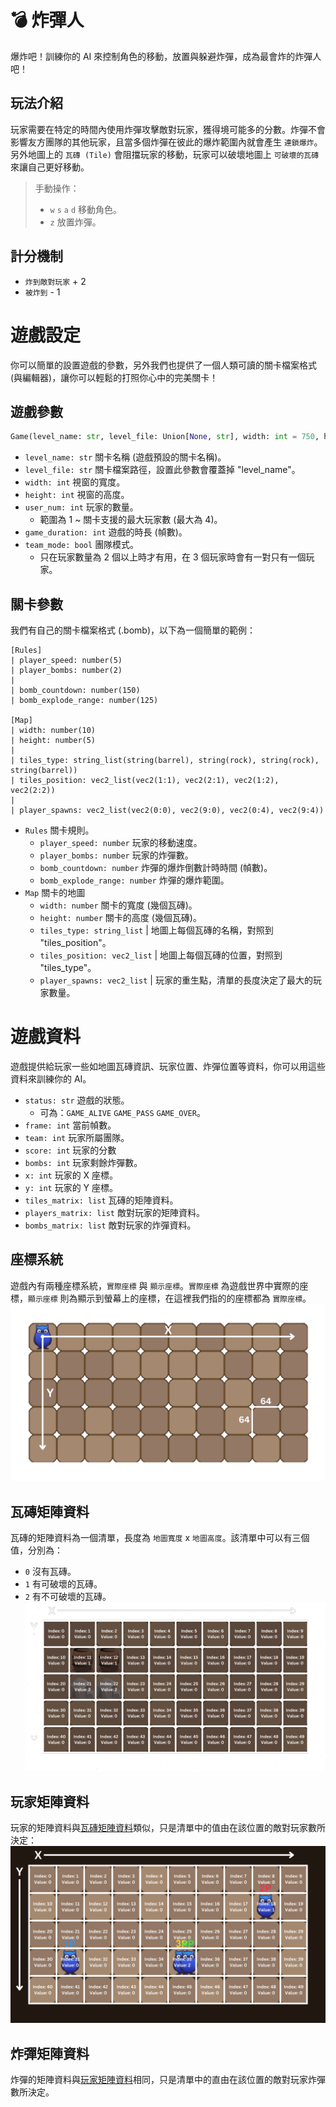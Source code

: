 # 💣 炸彈人
爆炸吧！訓練你的 AI 來控制角色的移動，放置與躲避炸彈，成為最會炸的炸彈人吧！

## 玩法介紹
玩家需要在特定的時間內使用炸彈攻擊敵對玩家，獲得境可能多的分數。炸彈不會影響友方團隊的其他玩家，且當多個炸彈在彼此的爆炸範圍內就會產生 `連鎖爆炸`。另外地圖上的 `瓦磚 (Tile)` 會阻擋玩家的移動，玩家可以破壞地圖上 `可破壞的瓦磚` 來讓自己更好移動。

> 手動操作：
> * `w` `s` `a` `d` 移動角色。 
> * `z` 放置炸彈。

## 計分機制
* `炸到敵對玩家` + 2
* `被炸到` - 1

# 遊戲設定
你可以簡單的設置遊戲的參數，另外我們也提供了一個人類可讀的關卡檔案格式 (與編輯器)，讓你可以輕鬆的打照你心中的完美關卡！

## 遊戲參數
```py
Game(level_name: str, level_file: Union[None, str], width: int = 750, height: int = 500, user_num: int = 1, game_duration: int = 1800, team_mode: str = "off")
```
* `level_name: str` 關卡名稱 (遊戲預設的關卡名稱)。
* `level_file: str` 關卡檔案路徑，設置此參數會覆蓋掉 "level_name"。
* `width: int` 視窗的寬度。 
* `height: int` 視窗的高度。
* `user_num: int` 玩家的數量。
  * 範圍為 1 ~ 關卡支援的最大玩家數 (最大為 4)。
* `game_duration: int` 遊戲的時長 (幀數)。
* `team_mode: bool` 團隊模式。
  * 只在玩家數量為 2 個以上時才有用，在 3 個玩家時會有一對只有一個玩家。

## 關卡參數
我們有自己的關卡檔案格式 (.bomb)，以下為一個簡單的範例：
```
[Rules]
| player_speed: number(5)
| player_bombs: number(2)
|
| bomb_countdown: number(150)
| bomb_explode_range: number(125)

[Map]
| width: number(10)
| height: number(5)
|
| tiles_type: string_list(string(barrel), string(rock), string(rock), string(barrel))
| tiles_position: vec2_list(vec2(1:1), vec2(2:1), vec2(1:2), vec2(2:2))
|
| player_spawns: vec2_list(vec2(0:0), vec2(9:0), vec2(0:4), vec2(9:4))
```
* `Rules` 關卡規則。
  * `player_speed: number` 玩家的移動速度。
  * `player_bombs: number` 玩家的炸彈數。
  * `bomb_countdown: number` 炸彈的爆炸倒數計時時間 (幀數)。
  * `bomb_explode_range: number` 炸彈的爆炸範圍。
* `Map` 關卡的地圖
  * `width: number` 關卡的寬度 (幾個瓦磚)。
  * `height: number` 關卡的高度 (幾個瓦磚)。
  * `tiles_type: string_list` | 地圖上每個瓦磚的名稱，對照到 "tiles_position"。
  * `tiles_position: vec2_list` | 地圖上每個瓦磚的位置，對照到 "tiles_type"。
  * `player_spawns: vec2_list` | 玩家的重生點，清單的長度決定了最大的玩家數量。

# 遊戲資料
遊戲提供給玩家一些如地圖瓦磚資訊、玩家位置、炸彈位置等資料，你可以用這些資料來訓練你的 AI。
* `status: str` 遊戲的狀態。
  * 可為：`GAME_ALIVE` `GAME_PASS` `GAME_OVER`。
* `frame: int` 當前幀數。
* `team: int` 玩家所屬團隊。
* `score: int` 玩家的分數
* `bombs: int` 玩家剩餘炸彈數。
* `x: int` 玩家的 X 座標。
* `y: int` 玩家的 Y 座標。
* `tiles_matrix: list` 瓦磚的矩陣資料。
* `players_matrix: list` 敵對玩家的矩陣資料。
* `bombs_matrix: list` 敵對玩家的炸彈資料。

## 座標系統
遊戲內有兩種座標系統，`實際座標` 與 `顯示座標`。`實際座標` 為遊戲世界中實際的座標，`顯示座標` 則為顯示到螢幕上的座標，在這裡我們指的的座標都為 `實際座標`。
![coordinate system](./assets/images/coordinate.png)

## 瓦磚矩陣資料
瓦磚的矩陣資料為一個清單，長度為 `地圖寬度` x `地圖高度`。該清單中可以有三個值，分別為：
* `0` 沒有瓦磚。
* `1` 有可破壞的瓦磚。
* `2` 有不可破壞的瓦磚。
![tiles matrix data](./assets/images/tiles_matrix.png)

## 玩家矩陣資料
玩家的矩陣資料與[瓦磚矩陣資料](#瓦磚矩陣資料)類似，只是清單中的值由在該位置的敵對玩家數所決定：
![players matrix data](./assets/images/players_matrix.png)

## 炸彈矩陣資料
炸彈的矩陣資料與[玩家矩陣資料](#玩家矩陣資料)相同，只是清單中的直由在該位置的敵對玩家炸彈數所決定。
